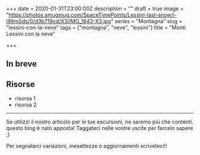 +++
date = 2020-01-31T23:00:00Z
description = ""
draft = true
image = "https://photos.smugmug.com/SpaceTimePoints/Lessini-last-snow/i-j99mSds/0/d3b719cd/X3/IMG_1643-X3.jpg"
series = "Montagna"
slug = "lessini-con-la-neve"
tags = ["montagna", "neve", "lessini"]
title = "Monti Lessini con la neve"

+++
## In breve

## Risorse

* risorsa 1
* risorsa 2

***

Se utilizzi il nostro articolo per le tue escursioni, ne saremo più che contenti. questo blog è nato apposta! Taggateci nelle vostre uscite per farcelo sapere ;)

Per segnalarci variazioni, inesattezze o aggiornamenti scriveteci!!